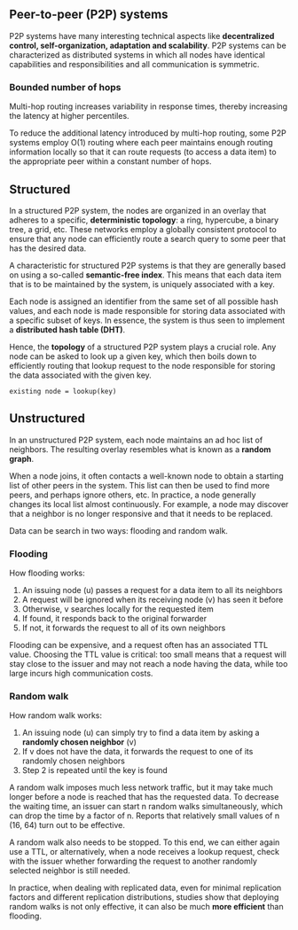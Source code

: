 ## Peer-to-peer (P2P) systems

P2P systems have many interesting technical aspects like **decentralized control, self-organization, adaptation and scalability**. P2P systems can be characterized as distributed systems in which all nodes have identical capabilities and responsibilities and all communication is symmetric.

### Bounded number of hops

Multi-hop routing increases variability in response times, thereby increasing the latency at higher percentiles.

To reduce the additional latency introduced by multi-hop routing, some P2P systems employ O(1) routing where each peer maintains enough routing information locally so that it can route requests (to access a data item) to the appropriate peer within a constant number of hops.

## Structured

In a structured P2P system, the nodes are organized in an overlay that adheres to a specific, **deterministic topology**: a ring, hypercube, a binary tree, a grid, etc. These networks employ a globally consistent protocol to ensure that any node can efficiently route a search query to some peer that has the desired data.

A characteristic for structured P2P systems is that they are generally based on using a so-called **semantic-free index**. This means that each data item that is to be maintained by the system, is uniquely associated with a key.

Each node is assigned an identifier from the same set of all possible hash values, and each node is made responsible for storing data associated with a specific subset of keys. In essence, the system is thus seen to implement a **distributed hash table (DHT)**.

Hence, the **topology** of a structured P2P system plays a crucial role. Any node can be asked to look up a given key, which then boils down to efficiently routing that lookup request to the node responsible for storing the data associated with the given key.

```
existing node = lookup(key)
```

## Unstructured

In an unstructured P2P system, each node maintains an ad hoc list of neighbors. The resulting overlay resembles what is known as a **random graph**.

When a node joins, it often contacts a well-known node to obtain a starting list of other peers in the system. This list can then be used to find more peers, and perhaps ignore others, etc. In practice, a node generally changes its local list almost continuously. For example, a node may discover that a neighbor is no longer responsive and that it needs to be replaced.

Data can be search in two ways: flooding and random walk.

### Flooding

How flooding works:

1. An issuing node (u) passes a request for a data item to all its neighbors
2. A request will be ignored when its receiving node (v) has seen it before
3. Otherwise, v searches locally for the requested item
4. If found, it responds back to the original forwarder
5. If not, it forwards the request to all of its own neighbors

Flooding can be expensive, and a request often has an associated TTL value. Choosing the TTL value is critical: too small means that a request will stay close to the issuer and may not reach a node having the data, while too large incurs high communication costs.

### Random walk

How random walk works:

1. An issuing node (u) can simply try to find a data item by asking a **randomly chosen neighbor** (v)
2. If v does not have the data, it forwards the request to one of its randomly chosen neighbors
3. Step 2 is repeated until the key is found

A random walk imposes much less network traffic, but it may take much longer before a node is reached that has the requested data. To decrease the waiting time, an issuer can start n random walks simultaneously, which can drop the time by a factor of n. Reports that relatively small values of n (16, 64) turn out to be effective.

A random walk also needs to be stopped. To this end, we can either again use a TTL, or alternatively, when a node receives a lookup request, check with the issuer whether forwarding the request to another randomly selected neighbor is still needed.

In practice, when dealing with replicated data, even for minimal replication factors and different replication distributions, studies show that deploying random walks is not only effective, it can also be much **more efficient** than flooding.
